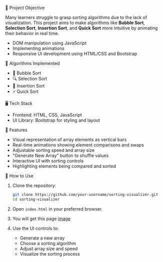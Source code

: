 📌 Project Objective

Many learners struggle to grasp sorting algorithms due to the lack of visualization. This project aims to make algorithms like **Bubble Sort**, **Selection Sort**, **Insertion Sort**, and **Quick Sort** more intuitive by animating their behavior in real time.
* DOM manipulation using JavaScript
* Implementing animations
* Responsive UI development using HTML/CSS and Bootstrap

🧠 Algorithms Implemented
* 🫧 Bubble Sort
* 🔍 Selection Sort
* 🧩 Insertion Sort
* ⚡ Quick Sort

🖥️ Tech Stack
* Frontend: HTML, CSS, JavaScript
* UI Library: Bootstrap for styling and layout

🎯 Features
* Visual representation of array elements as vertical bars
* Real-time animations showing element comparisons and swaps
* Adjustable sorting speed and array size
* "Generate New Array" button to shuffle values
* Interactive UI with sorting controls
* Highlighting elements being compared and sorted

🧭 How to Use
1. Clone the repository:
   ```bash
   git clone https://github.com/your-username/sorting-visualizer.git
   cd sorting-visualizer
   ```

2. Open `index.html` in your preferred browser.
3. You will get this page
   [image](https://github.com/user-attachments/assets/98b86f48-aa65-4f4d-8eb0-3fcabafbac76)

4. Use the UI controls to:
   * Generate a new array
   * Choose a sorting algorithm
   * Adjust array size and speed
   * Visualize the sorting process
